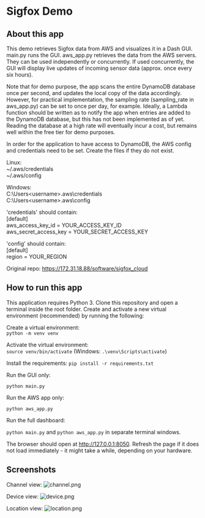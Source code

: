 # Sigfox Demo

## About this app

This demo retrieves Sigfox data from AWS and visualizes it in a Dash GUI.
main.py runs the GUI. aws_app.py retrieves the data from the AWS servers.
They can be used independently or concurrently. If used concurrently, the 
GUI will display live updates of incoming sensor data (approx. once every 
six hours).

Note that for demo purpose, the app scans the entire DynamoDB database once
per second, and updates the local copy of the data accordingly. However, for
practical implementation, the sampling rate (sampling_rate in aws_app.py)
can be set to once per day, for example. Ideally, a Lambda function should be
written as to notify the app when entries are added to the DynamoDB database,
but this has not been implemented as of yet. Reading the database at a high
rate will eventually incur a cost, but remains well within the free tier for 
demo purposes.

In order for the application to have access to DynamoDB, the AWS config and
credentials need to be set. Create the files if they do not exist. 

Linux:  
~/.aws/credentials  
~/.aws/config  

Windows:  
C:\Users\<username>\.aws\credentials  
C:\Users\<username>\.aws\config  

'credentials' should contain:  
[default]  
aws_access_key_id = YOUR_ACCESS_KEY_ID  
aws_secret_access_key = YOUR_SECRET_ACCESS_KEY  

'config' should contain:  
[default]  
region = YOUR_REGION  


Original repo: https://172.31.18.88/software/sigfox_cloud



## How to run this app

This application requires Python 3. Clone this repository and open a terminal
inside the root folder. Create and activate a new virtual environment 
(recommended) by running the following:

Create a virtual environment:  
```python -m venv venv```

Activate the virtual environment:  
```source venv/bin/activate```   (Windows: ```.\venv\Scripts\activate```)

Install the requirements:
```pip install -r requirements.txt```  

Run the GUI only:

```python main.py```  

Run the AWS app only:

```python aws_app.py```  

Run the full dashboard:

```python main.py``` and ```python aws_app.py``` in separate terminal windows.  

The browser should open at http://127.0.0.1:8050. Refresh the page if it does not load immediately - 
it might take a while, depending on your hardware.



## Screenshots

Channel view:
![channel.png](channel.png)

Device view:
![device.png](device.png)

Location view:
![location.png](location.png)
